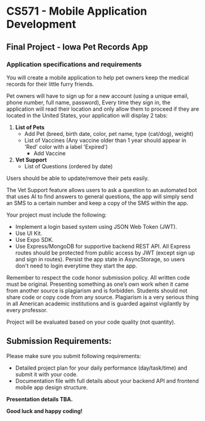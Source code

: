 # CS571 - Mobile Application Development
## Final Project - Iowa Pet Records App
### Application specifications and requirements
You will create a mobile application to help pet owners keep the medical records for their little furry friends.
  
Pet owners will have to sign up for a new account (using a unique email, phone number, full name, password), Every time they sign in, the application will read their location and only allow them to proceed if they are located in the United States, your application will display 2 tabs:
1. **List of Pets**
    * Add Pet (breed, birth date, color, pet name, type (cat/dog), weight)
    * List of Vaccines (Any vaccine older than 1 year should appear in 'Red' color with a label 'Expired')
      * Add Vaccine
2. **Vet Support**
    * List of Questions (ordered by date)

  
Users should be able to update/remove their pets easily. 
  
The Vet Support feature allows users to ask a question to an automated bot that uses AI to find answers to general questions, the app will simply send an SMS to a certain number and keep a copy of the SMS within the app.
  
Your project must include the following:
* Implement a login based system using JSON Web Token (JWT).
* Use UI Kit.
* Use Expo SDK.
* Use Express/MongoDB for supportive backend REST API. All Express routes should be protected from public access by JWT (except sign up and sign in routes). Persist the app state in AsyncStorage, so users don't need to login everytime they start the app.  
  
Remember to respect the code honor submission policy. All written code must be original. Presenting something as one’s own work when it came from another source is plagiarism and is forbidden. Students should not share code or copy code from any source. Plagiarism is a very serious thing in all American academic institutions and is guarded against vigilantly by every professor.    
  
Project will be evaluated based on your code quality (not quantity).  

## Submission Requirements:
Please make sure you submit following requirements:  
* Detailed project plan for your daily performance (day/task/time) and submit it with your code.
* Documentation file with full details about your backend API and frontend mobile app design structure.   

**Presentation details TBA.** 
  
**Good luck and happy coding!**
